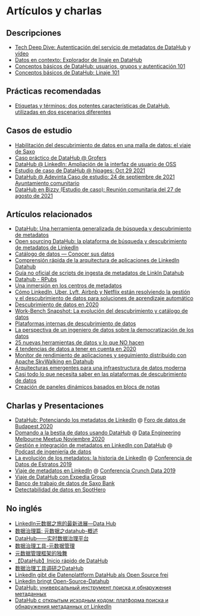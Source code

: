 # Artículos y charlas

## Descripciones

*   [Tech Deep Dive: Autenticación del servicio de metadatos de DataHub](https://blog.datahubproject.io/tech-deep-dive-introducing-datahub-metadata-service-authentication-661e3aabbad0) y [vídeo](https://www.youtube.com/watch?v=DPY0G3Ix7Y8)
*   [Datos en contexto: Explorador de linaje en DataHub](https://blog.datahubproject.io/data-in-context-lineage-explorer-in-datahub-a53a9a476dc4)
*   [Conceptos básicos de DataHub: usuarios, grupos y autenticación 101](https://www.youtube.com/watch?v=8Osw6p9vDYY)
*   [Conceptos básicos de DataHub: Linaje 101](https://www.youtube.com/watch?v=rONGpsndzRw)

## Prácticas recomendadas

*   [Etiquetas y términos: dos potentes características de DataHub, utilizadas en dos escenarios diferentes](https://blog.datahubproject.io/tags-and-terms-two-powerful-datahub-features-used-in-two-different-scenarios-b5b4791e892e)

## Casos de estudio

*   [Habilitación del descubrimiento de datos en una malla de datos: el viaje de Saxo](https://blog.datahubproject.io/enabling-data-discovery-in-a-data-mesh-the-saxo-journey-451b06969c8f)
*   [Caso práctico de DataHub @ Grofers](https://www.youtube.com/watch?v=m9kUYAuezFI)
*   [DataHub @ LinkedIn: Ampliación de la interfaz de usuario de OSS](https://www.youtube.com/watch?v=Rdt4kJqDoww)
*   [Estudio de caso de DataHub @ hipages: Oct 29 2021](https://www.youtube.com/watch?v=OFNzjUdMcJQ)
*   [DataHub @ Adevinta Caso de estudio: 24 de septiembre de 2021 Ayuntamiento comunitario](https://www.youtube.com/watch?v=u9DRa\_5uPIM)
*   [DataHub en Bizzy (Estudio de caso): Reunión comunitaria del 27 de agosto de 2021](https://www.youtube.com/watch?v=SuhLRr3QKt8)

## Artículos relacionados

*   [DataHub: Una herramienta generalizada de búsqueda y descubrimiento de metadatos](https://engineering.linkedin.com/blog/2019/data-hub)
*   [Open sourcing DataHub: la plataforma de búsqueda y descubrimiento de metadatos de LinkedIn](https://engineering.linkedin.com/blog/2020/open-sourcing-datahub--linkedins-metadata-search-and-discovery-p)
*   [Catálogo de datos — Conocer sus datos](https://medium.com/albert-franzi/data-catalogue-knowing-your-data-15f7d0724900)
*   [Comprensión rápida de la arquitectura de aplicaciones de LinkedIn Datahub](https://medium.com/@liangjunjiang/linkedin-datahub-application-architecture-quick-understanding-a5b7868ee205)
*   [Guía no oficial de scripts de ingesta de metadatos de LinkIn Datahub](https://medium.com/@liangjunjiang/linkin-datahub-etl-unofficical-guide-7c3949483f8b)
*   [Datahub - RPubs](https://rpubs.com/Priya_Shaji/dataHub)
*   [Una inmersión en los centros de metadatos](https://www.holistics.io/blog/a-dive-into-metadata-hubs/)
*   [Cómo LinkedIn, Uber, Lyft, Airbnb y Netflix están resolviendo la gestión y el descubrimiento de datos para soluciones de aprendizaje automático](https://www.kdnuggets.com/2019/08/linkedin-uber-lyft-airbnb-netflix-solving-data-management-discovery-machine-learning-solutions.html)
*   [Descubrimiento de datos en 2020](https://medium.com/@torokyle/data-discovery-in-2020-3c907383caa0)
*   [Work-Bench Snapshot: La evolución del descubrimiento y catálogo de datos](https://medium.com/work-bench/work-bench-snapshot-the-evolution-of-data-discovery-catalog-2f6c0425616b)
*   [Plataformas internas de descubrimiento de datos](https://datastrategy.substack.com/p/in-house-data-discovery-platforms)
*   [La perspectiva de un ingeniero de datos sobre la democratización de los datos](https://towardsdatascience.com/a-data-engineers-perspective-on-data-democratization-a8aed10f4253)
*   [25 nuevas herramientas de datos y lo que NO hacen](https://blog.amplifypartners.com/25-hot-new-data-tools-and-what-they-dont-do/)
*   [4 tendencias de datos a tener en cuenta en 2020](https://medium.com/memory-leak/4-data-trends-to-watch-in-2020-491707902c09)
*   [Monitor de rendimiento de aplicaciones y seguimiento distribuido con Apache SkyWalking en Datahub](https://medium.com/@liangjunjiang/application-performance-monitor-and-distributed-tracing-with-apache-skywalking-in-datahub-16bc65e6c670)
*   [Arquitecturas emergentes para una infraestructura de datos moderna](https://a16z.com/2020/10/15/the-emerging-architectures-for-modern-data-infrastructure/)
*   [Casi todo lo que necesita saber en las plataformas de descubrimiento de datos](https://eugeneyan.com/writing/data-discovery-platforms/)
*   [Creación de paneles dinámicos basados en blocs de notas](https://towardsdatascience.com/creating-notebook-based-dynamic-dashboards-91f936adc6f3)

## Charlas y Presentaciones

*   [DataHub: Potenciando los metadatos de LinkedIn](demo/DataHub\_-\_Powering_LinkedIn_Metadata.pdf) @ [Foro de datos de Budapest 2020](https://budapestdata.hu/2020/en/)
*   [Domando a la bestia de datos usando DataHub](https://www.youtube.com/watch?v=bo4OhiPro7Y) @ [Data Engineering Melbourne Meetup Noviembre 2020](https://www.meetup.com/Data-Engineering-Melbourne/events/kgnvlrybcpbjc/)
*   [Gestión e integración de metadatos en LinkedIn con DataHub](https://www.dataengineeringpodcast.com/datahub-metadata-management-episode-147/) @ [Podcast de ingeniería de datos](https://www.dataengineeringpodcast.com)
*   [La evolución de los metadatos: la historia de LinkedIn](https://speakerdeck.com/shirshanka/the-evolution-of-metadata-linkedins-journey-strata-nyc-2019) @ [Conferencia de Datos de Estratos 2019](https://conferences.oreilly.com/strata/strata-ny-2019.html)
*   [Viaje de metadatos en LinkedIn](https://www.youtube.com/watch?v=OB-O0Y6OYDE) @ [Conferencia Crunch Data 2019](https://crunchconf.com/2019)
*   [Viaje de DataHub con Expedia Group](https://www.youtube.com/watch?v=ajcRdB22s5o)
*   [Banco de trabajo de datos de Saxo Bank](https://www.slideshare.net/SheetalPratik/linkedinsaxobankdataworkbench)
*   [Detectabilidad de datos en SpotHero](https://www.slideshare.net/MaggieHays/data-discoverability-at-spothero)

## No inglés

*   [LinkedIn元数据之旅的最新进展—Data Hub](https://blog.csdn.net/DataPipeline/article/details/100155781)
*   [数据治理篇: 元数据之datahub-概述](https://www.jianshu.com/p/04630b0c63f7)
*   [DataHub——实时数据治理平台](https://segmentfault.com/a/1190000022563622)
*   [数据治理工具-元数据管理](https://blog.csdn.net/weixin\_42526352/article/details/105371012)
*   [元数据管理框架的独舞](https://mp.weixin.qq.com/s/J6xtX3js70brdN3c\_7ZkNg)
*   [【DataHub】Inicio rápido de DataHub](https://www.jianshu.com/p/eb34e7088c77)
*   [数据治理工具调研之DataHub](https://www.cnblogs.com/CodingJacob/p/di2jiang-gong-ju-diao-yan-zhidatahub.html)
*   [LinkedIn gibt die Datenplattform DataHub als Open Source frei](https://www.heise.de/developer/meldung/LinkedIn-gibt-die-Datenplattform-DataHub-als-Open-Source-frei-4663773.html)
*   [Linkedin bringt Open-Source-Datahub](https://www.itmagazine.ch/artikel/71532/Linkedin_bringt_Open-Source-Datahub.html)
*   [DataHub: универсальный инструмент поиска и обнаружения метаданных](https://habr.com/ru/post/520930/)
*   [DataHub с открытым исходным кодом: платформа поиска и обнаружения метаданных от LinkedIn](https://habr.com/ru/post/521536/)
